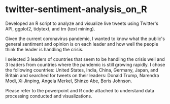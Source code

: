 # twitter-sentiment-analysis_on_R
Developed an R script to analyze and visualize live tweets using Twitter's API, ggplot2, tidytext, and tm (text mining). 

Given the current coronavirus pandemic, I wanted to know what the public's general sentiment and opinion is on each leader and how well the people think the leader is handling the crisis. 

I selected 3 leaders of countries that seem to be handling the crisis well and 3 leaders from countries where the pandemic is still growing rapidly. I chose the following countries: United States, India, China, Germany, Japan, and Britain and searched for tweets on their leaders: Donald Trump, Narendra Modi, Xi Jinping, Angela Merkel, Shinzo Abe, Boris Johnson. 

Please refer to the powerpoint and R code attached to understand data processing conducted and visualizations. 
